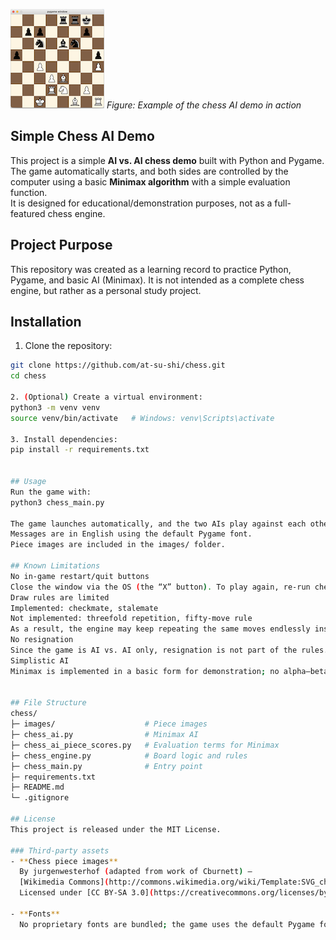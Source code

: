 ![screenshot](images/Screenshot.png)
*Figure: Example of the chess AI demo in action*


## Simple Chess AI Demo

This project is a simple **AI vs. AI chess demo** built with Python and Pygame.  
The game automatically starts, and both sides are controlled by the computer using a basic **Minimax algorithm** with a simple evaluation function.  
It is designed for educational/demonstration purposes, not as a full-featured chess engine.

## Project Purpose
This repository was created as a learning record to practice Python, Pygame, and basic AI (Minimax).
It is not intended as a complete chess engine, but rather as a personal study project.


## Installation

1. Clone the repository:
```bash
git clone https://github.com/at-su-shi/chess.git
cd chess

2. (Optional) Create a virtual environment:
python3 -m venv venv
source venv/bin/activate   # Windows: venv\Scripts\activate

3. Install dependencies:
pip install -r requirements.txt


## Usage
Run the game with:
python3 chess_main.py

The game launches automatically, and the two AIs play against each other.
Messages are in English using the default Pygame font.
Piece images are included in the images/ folder.

## Known Limitations
No in-game restart/quit buttons
Close the window via the OS (the “X” button). To play again, re-run chess_main.py.
Draw rules are limited
Implemented: checkmate, stalemate
Not implemented: threefold repetition, fifty-move rule
As a result, the engine may keep repeating the same moves endlessly instead of declaring a draw.
No resignation
Since the game is AI vs. AI only, resignation is not part of the rules.
Simplistic AI
Minimax is implemented in a basic form for demonstration; no alpha–beta pruning or advanced evaluation.


## File Structure
chess/
├─ images/                    # Piece images
├─ chess_ai.py                # Minimax AI
├─ chess_ai_piece_scores.py   # Evaluation terms for Minimax
├─ chess_engine.py            # Board logic and rules
├─ chess_main.py              # Entry point
├─ requirements.txt
├─ README.md
└─ .gitignore

## License
This project is released under the MIT License.

### Third-party assets
- **Chess piece images**  
  By jurgenwesterhof (adapted from work of Cburnett) –  
  [Wikimedia Commons](http://commons.wikimedia.org/wiki/Template:SVG_chess_pieces),  
  Licensed under [CC BY-SA 3.0](https://creativecommons.org/licenses/by-sa/3.0/).

- **Fonts**  
  No proprietary fonts are bundled; the game uses the default Pygame font.
